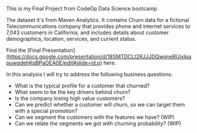 This is my Final Project from CodeOp Data Science bootcamp.

The dataset it´s from Maven Analytics. It contains Churn data for a fictional Telecommunications company 
that provides phone and internet services to 7,043 customers in California, 
and includes details about customer demographics, location, services, and current status.

Find the [Final Presentation] (https://docs.google.com/presentation/d/18SMTDCLt2RJJJDQwqneRUjxlpapuwqdehKqBPaOEA0E/edit#slide=id.p) here.

In this analysis I will try to address the following business questions:

* What is the typical profile for a customer that churned?
* What seem to be the key drivers behind churn?
* Is the company losing high value customers? 
* Can we predict whether a customer will churn, so we can target them with a special promotion?
* Can we segment the customers with the features we have? (WIP)
* Can we relate the segments we got with churning probability? (WIP)
